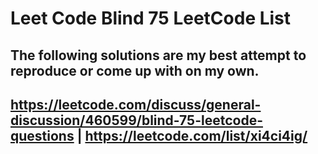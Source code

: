 # Leet Code Blind 75 LeetCode List

## The following solutions are my best attempt to reproduce or come up with on my own.

## https://leetcode.com/discuss/general-discussion/460599/blind-75-leetcode-questions | https://leetcode.com/list/xi4ci4ig/
